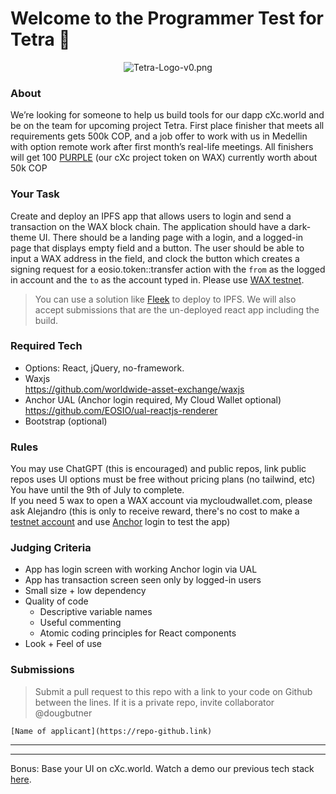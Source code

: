 # Welcome to the Programmer Test for Tetra 🔺

<center>

![Tetra-Logo-v0.png](https://files.peakd.com/file/peakd-hive/aquarius.academy/AJbiZfNxeYe2ETQJmuwE5ZfQkNYA7aWdVDMY4UWcE9o3crz65K9jFhDtjEW371V.png)
 
</center>

### About
We’re looking for someone to help us build tools for our dapp cXc.world and be on the team for upcoming project Tetra. First place finisher that meets all requirements gets 500k COP, and a job offer to work with us in Medellin with option remote work after first month’s real-life meetings. All finishers will get 100 [PURPLE](https://github.com/currentxchange/purple-explainer) (our cXc project token on WAX) currently worth about 50k COP

### Your Task
Create and deploy an IPFS app that allows users to login and send a transaction on the WAX block chain. The application should have a dark-theme UI. There should be a landing page with a login, and a logged-in page that displays empty field and a button. The user should be able to input a WAX address in the field, and clock the button which creates a signing request for a eosio.token::transfer action with the `from` as the logged in account and the `to` as the account typed in. Please use [WAX testnet](https://testnet.waxblock.io/). 

> You can use a solution like [Fleek](https://docs.fleek.co/) to deploy to IPFS. We will also accept submissions that are the un-deployed react app including the build.

### Required Tech
- Options: React, jQuery, no-framework. 
- Waxjs   
https://github.com/worldwide-asset-exchange/waxjs  
- Anchor UAL (Anchor login required, My Cloud Wallet optional)
https://github.com/EOSIO/ual-reactjs-renderer  
- Bootstrap (optional) 


### Rules
You may use ChatGPT (this is encouraged) and public repos, link public repos uses
UI options must be free without pricing plans (no tailwind, etc)  
You have until the 9th of July to complete.  
If you need 5 wax to open a WAX account via mycloudwallet.com, please ask Alejandro (this is only to receive reward, there's no cost to make a [testnet account](https://waxsweden.org/create-testnet-account/) and use [Anchor](https://www.greymass.com/anchor) login to test the app)


### Judging Criteria 
- App has login screen with working Anchor login via UAL
- App has transaction screen seen only by logged-in users
- Small size + low dependency
- Quality of code
	- Descriptive variable names
	- Useful commenting
	- Atomic coding principles for React components
- Look + Feel of use

### Submissions 
> Submit a pull request to this repo with a link to your code on Github between the lines. If it is a private repo, invite collaborator @dougbutner

`[Name of applicant](https://repo-github.link)`

___


___

Bonus: Base your UI on cXc.world. Watch a demo our previous tech stack [here](https://youtu.be/coNc4iJB7OM?t=137). 

